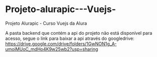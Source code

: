 # Projeto-alurapic---Vuejs-
Projeto Alurapic - Curso Vuejs da Alura

A pasta backend que contém a api do projeto não está disponível para acesso, segue o link para baixar a api através do googledrive:
https://drive.google.com/drive/folders/1GwNON1g_A-umoiMUoC_mdHo4K9w25wb2?usp=sharing
